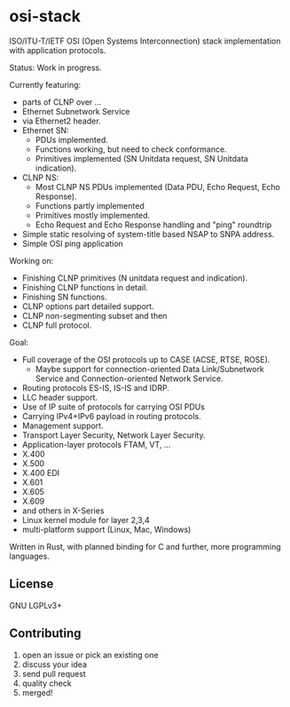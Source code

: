# osi-stack

ISO/ITU-T/IETF OSI (Open Systems Interconnection) stack implementation with application protocols.

Status:  Work in progress.

Currently featuring:

* parts of CLNP over ...
* Ethernet Subnetwork Service
* via Ethernet2 header.
* Ethernet SN:
  * PDUs implemented.
  * Functions working, but need to check conformance.
  * Primitives implemented (SN Unitdata request, SN Unitdata indication).
* CLNP NS:
  * Most CLNP NS PDUs implemented (Data PDU, Echo Request, Echo Response).
  * Functions partly implemented
  * Primitives mostly implemented.
  * Echo Request and Echo Response handling and "ping" roundtrip
* Simple static resolving of system-title based NSAP to SNPA address.
* Simple OSI ping application

Working on:

* Finishing CLNP primitives (N unitdata request and indication).
* Finishing CLNP functions in detail.
* Finishing SN functions.
* CLNP options part detailed support.
* CLNP non-segmenting subset and then
* CLNP full protocol.

Goal:

* Full coverage of the OSI protocols up to CASE (ACSE, RTSE, ROSE).
  * Maybe support for connection-oriented Data Link/Subnetwork Service and Connection-oriented Network Service.
* Routing protocols ES-IS, IS-IS and IDRP.
* LLC header support.
* Use of IP suite of protocols for carrying OSI PDUs
* Carrying IPv4+IPv6 payload in routing protocols.
* Management support.
* Transport Layer Security, Network Layer Security.
* Application-layer protocols FTAM, VT, ...
* X.400
* X.500
* X.400 EDI
* X.601
* X.605
* X.609
* and others in X-Series
* Linux kernel module for layer 2,3,4
* multi-platform support (Linux, Mac, Windows)

Written in Rust, with planned binding for C and further, more programming languages.

## License

GNU LGPLv3+

## Contributing

1. open an issue or pick an existing one
2. discuss your idea
3. send pull request
4. quality check
5. merged!
